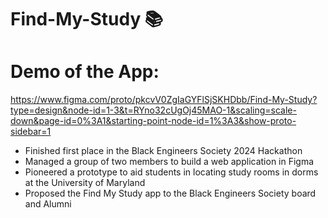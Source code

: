 # Find-My-Study 📚
# Demo of the App: 
https://www.figma.com/proto/pkcvV0ZgIaGYFlSjSKHDbb/Find-My-Study?type=design&node-id=1-3&t=RYno32cUgOj45MAO-1&scaling=scale-down&page-id=0%3A1&starting-point-node-id=1%3A3&show-proto-sidebar=1

- Finished first place in the Black Engineers Society 2024 Hackathon
- Managed a group of two members to build a web application in Figma
- Pioneered a prototype to aid students in locating study rooms in dorms at the University of Maryland
- Proposed the Find My Study app to the Black Engineers Society board and Alumni

